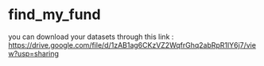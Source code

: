 # find_my_fund
you can download your datasets through this link : https://drive.google.com/file/d/1zAB1ag6CKzVZ2WqfrGhq2abRpR1lY6j7/view?usp=sharing
